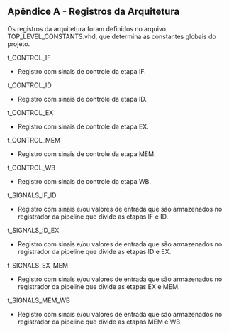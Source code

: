 ## Apêndice A - Registros da Arquitetura
Os registros da arquitetura foram definidos no arquivo TOP_LEVEL_CONSTANTS.vhd, que determina as constantes globais do projeto.

t_CONTROL_IF

- Registro com sinais de controle da etapa IF.

t_CONTROL_ID

- Registro com sinais de controle da etapa ID.

t_CONTROL_EX

- Registro com sinais de controle da etapa EX.

t_CONTROL_MEM

- Registro com sinais de controle da etapa MEM.

t_CONTROL_WB

- Registro com sinais de controle da etapa WB.

t_SIGNALS_IF_ID

- Registro com sinais e/ou valores de entrada que são armazenados no registrador da pipeline que divide as etapas IF e ID.

t_SIGNALS_ID_EX

- Registro com sinais e/ou valores de entrada que são armazenados no registrador da pipeline que divide as etapas ID e EX.

t_SIGNALS_EX_MEM

- Registro com sinais e/ou valores de entrada que são armazenados no registrador da pipeline que divide as etapas EX e MEM.

t_SIGNALS_MEM_WB

- Registro com sinais e/ou valores de entrada que são armazenados no registrador da pipeline que divide as etapas MEM e WB.
